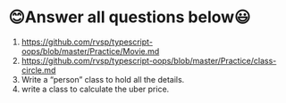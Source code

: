 <h1>😊Answer all questions below😃</h1>



1. https://github.com/rvsp/typescript-oops/blob/master/Practice/Movie.md
2. https://github.com/rvsp/typescript-oops/blob/master/Practice/class-circle.md
3. Write a “person” class to hold all the details.
4. write a class to calculate the uber price.